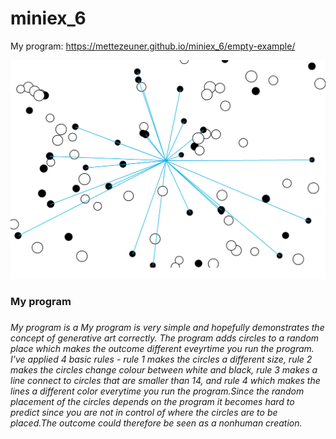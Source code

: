 # miniex_6

My program: <https://mettezeuner.github.io/miniex_6/empty-example/> 

![ScreenShot](https://github.com/MetteZeuner/miniex_6/blob/gh-pages/SkÃ¦rmbillede%202017-03-19%2021.27.40.png)

<h3>My program<h3>
<h6> My program is a My program is very simple and hopefully demonstrates the concept of generative art correctly. The program adds circles to a random place which makes the outcome different eveyrtime you run the program. I've applied 4 basic rules - rule 1 makes the circles a different size, rule 2 makes the circles change colour between white and black, rule 3 makes a line connect to circles that are smaller than 14, and rule 4 which makes the lines a different color everytime you run the program.Since the random placement of the circles depends on the program it becomes hard to predict since you are not in control of where the circles are to be placed.The outcome could therefore be seen as a nonhuman creation. <h6 
